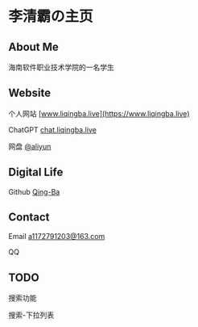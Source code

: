 # 李清霸の主页

## About Me

海南软件职业技术学院的一名学生

## Website

个人网站 [www.liqingba.live](https://www.liqingba.live)

ChatGPT [chat.liqingba.live](https://chat.liqingba.live)

网盘  [@aliyun](http://47.120.2.163:5244)

## Digital Life

Github [Qing-Ba](https://github.com/Qing-Ba)

## Contact

Email <a href="mailto:a1172791203@163.com">a1172791203@163.com</a>

QQ 

## TODO

搜索功能

搜索-下拉列表